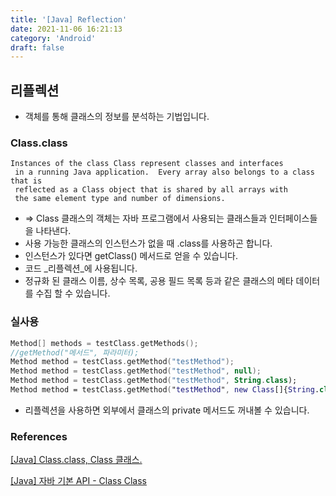 ```yaml
---
title: '[Java] Reflection'
date: 2021-11-06 16:21:13
category: 'Android'
draft: false
---
```


## 리플렉션

-   객체를 통해 클래스의 정보를 분석하는 기법입니다.

### Class.class

```
Instances of the class Class represent classes and interfaces
 in a running Java application.  Every array also belongs to a class that is
 reflected as a Class object that is shared by all arrays with
 the same element type and number of dimensions.
```

-   ⇒ Class 클래스의 객체는 자바 프로그램에서 사용되는 클래스들과 인터페이스들을 나타낸다.
-   사용 가능한 클래스의 인스턴스가 없을 때 .class를 사용하곤 합니다.
-   인스턴스가 있다면 getClass() 메서드로 얻을 수 있습니다.
-   코드 _리플렉션_에 사용됩니다.
-   정규화 된 클래스 이름, 상수 목록, 공용 필드 목록 등과 같은 클래스의 메타 데이터를 수집 할 수 있습니다.

### 실사용

```kotlin
Method[] methods = testClass.getMethods();
//getMethod("메서드", 파라미터);
Method method = testClass.getMethod("testMethod");
Method method = testClass.getMethod("testMethod", null);
Method method = testClass.getMethod("testMethod", String.class);
Method method = testClass.getMethod("testMethod", new Class[]{String.class, Integer.class});
```

-   리플렉션을 사용하면 외부에서 클래스의 private 메서드도 꺼내볼 수 있습니다.

### References

[\[Java\] Class.class, Class 클래스.](https://devyongsik.tistory.com/292)

[\[Java\] 자바 기본 API - Class Class](https://palpit.tistory.com/entry/Java-%EC%9E%90%EB%B0%94-%EA%B8%B0%EB%B3%B8-API-Class-Class)